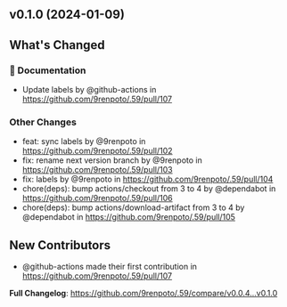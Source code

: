 ## v0.1.0 (2024-01-09)
<!-- Release notes generated using configuration in .github/release.yml at main -->

## What's Changed
### :memo: Documentation
* Update labels by @github-actions in https://github.com/9renpoto/.59/pull/107
### Other Changes
* feat: sync labels by @9renpoto in https://github.com/9renpoto/.59/pull/102
* fix: rename next version branch by @9renpoto in https://github.com/9renpoto/.59/pull/103
* fix: labels by @9renpoto in https://github.com/9renpoto/.59/pull/104
* chore(deps): bump actions/checkout from 3 to 4 by @dependabot in https://github.com/9renpoto/.59/pull/106
* chore(deps): bump actions/download-artifact from 3 to 4 by @dependabot in https://github.com/9renpoto/.59/pull/105

## New Contributors
* @github-actions made their first contribution in https://github.com/9renpoto/.59/pull/107

**Full Changelog**: https://github.com/9renpoto/.59/compare/v0.0.4...v0.1.0
